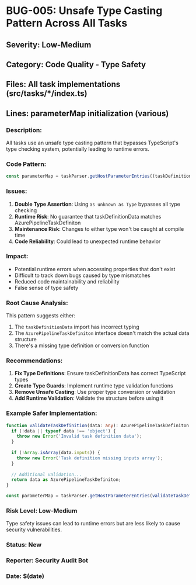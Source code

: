 # BUG-005: Unsafe Type Casting Pattern Across All Tasks

## Severity: Low-Medium
## Category: Code Quality - Type Safety
## Files: All task implementations (src/tasks/*/index.ts)  
## Lines: parameterMap initialization (various)

### Description:
All tasks use an unsafe type casting pattern that bypasses TypeScript's type checking system, potentially leading to runtime errors.

### Code Pattern:
```typescript
const parameterMap = taskParser.getHostParameterEntries((taskDefinitionData as unknown) as AzurePipelineTaskDefiniton);
```

### Issues:
1. **Double Type Assertion**: Using `as unknown as Type` bypasses all type checking
2. **Runtime Risk**: No guarantee that taskDefinitionData matches AzurePipelineTaskDefiniton
3. **Maintenance Risk**: Changes to either type won't be caught at compile time
4. **Code Reliability**: Could lead to unexpected runtime behavior

### Impact:
- Potential runtime errors when accessing properties that don't exist
- Difficult to track down bugs caused by type mismatches
- Reduced code maintainability and reliability
- False sense of type safety

### Root Cause Analysis:
This pattern suggests either:
1. The `taskDefinitionData` import has incorrect typing
2. The `AzurePipelineTaskDefiniton` interface doesn't match the actual data structure
3. There's a missing type definition or conversion function

### Recommendations:
1. **Fix Type Definitions**: Ensure taskDefinitionData has correct TypeScript types
2. **Create Type Guards**: Implement runtime type validation functions
3. **Remove Unsafe Casting**: Use proper type conversion or validation
4. **Add Runtime Validation**: Validate the structure before using it

### Example Safer Implementation:
```typescript
function validateTaskDefinition(data: any): AzurePipelineTaskDefiniton {
  if (!data || typeof data !== 'object') {
    throw new Error('Invalid task definition data');
  }
  
  if (!Array.isArray(data.inputs)) {
    throw new Error('Task definition missing inputs array');
  }
  
  // Additional validation...
  return data as AzurePipelineTaskDefiniton;
}

const parameterMap = taskParser.getHostParameterEntries(validateTaskDefinition(taskDefinitionData));
```

### Risk Level: Low-Medium
Type safety issues can lead to runtime errors but are less likely to cause security vulnerabilities.

### Status: New  
### Reporter: Security Audit Bot
### Date: $(date)